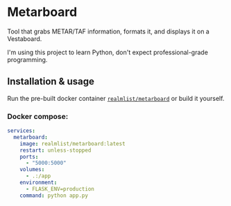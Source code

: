 # Metarboard
Tool that grabs METAR/TAF information, formats it, and displays it on a Vestaboard.

I'm using this project to learn Python, don't expect professional-grade programming.


## Installation & usage
Run the pre-built docker container [`realmlist/metarboard`](https://hub.docker.com/r/realmlist/metarboard) or build it yourself.

### Docker compose:
```YAML
services:
  metarboard:
    image: realmlist/metarboard:latest
    restart: unless-stopped
    ports:
      - "5000:5000"
    volumes:
      - .:/app
    environment:
      - FLASK_ENV=production
    command: python app.py
```
